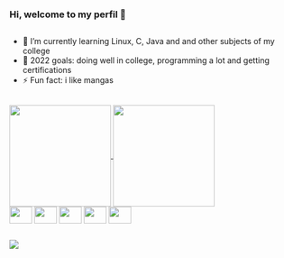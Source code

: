 ### Hi, welcome to my perfil 👋

##

- 🌱 I’m currently learning Linux, C, Java and and other subjects of my college
- 🎯 2022 goals: doing well in college, programming a lot and getting certifications
- ⚡ Fun fact: i like mangas

##

<div>
  <a href="https://github.com/fabiocorreiasouza/github-readme-stats">
    <img height="180em" align="center"
         src="https://github-readme-stats.vercel.app/api?username=fabiocorreiasouza&count_private=true&show_icons=true&theme=github_dark"/>
    <img height="180em" align="center"
         src="https://github-readme-stats.vercel.app/api/top-langs/?username=fabiocorreiasouza&theme=github_dark&layout=compact"/>
  </a>
</div>

<div style="display: inline_block">
  <img align="center" height="30" width="40" src="https://cdn.jsdelivr.net/gh/devicons/devicon/icons/linux/linux-original.svg"/>
  <img align="center" height="30" width="40" src="https://cdn.jsdelivr.net/gh/devicons/devicon/icons/c/c-original.svg"/>
  <img align="center" height="30" width="40" src="https://cdn.jsdelivr.net/gh/devicons/devicon/icons/java/java-original.svg" />
  <img align="center" height="30" width="40" src="https://cdn.jsdelivr.net/gh/devicons/devicon/icons/html5/html5-original.svg" />
  <img align="center" height="30" width="40" src="https://cdn.jsdelivr.net/gh/devicons/devicon/icons/css3/css3-original.svg" />
</div>

##
<div style="display: inline_block">
  <a href="https://www.linkedin.com/in/fabio-correia-souza/" target="_blank" rel="noopener noreferrer">
    <img src="https://img.shields.io/badge/LinkedIn-0077B5?style=for-the-badge&logo=linkedin&logoColor=white" />
  </a>
</div>
